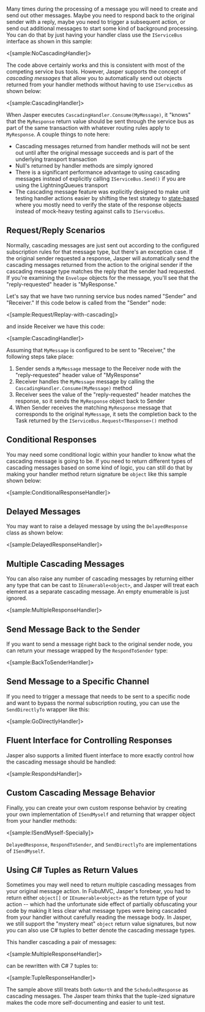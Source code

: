 <!--title:Cascading Messages-->


Many times during the processing of a message you will need to create and send out other messages. Maybe you need to respond back to the original sender with a reply,
maybe you need to trigger a subsequent action, or send out additional messages to start some kind of background processing. You can do that by just having
your handler class use the `IServiceBus` interface as shown in this sample:

<[sample:NoCascadingHandler]>

The code above certainly works and this is consistent with most of the competing service bus tools. However, Jasper supports the concept of _cascading messages_
that allow you to automatically send out objects returned from your handler methods without having to use `IServiceBus` as shown below:

<[sample:CascadingHandler]>

When Jasper executes `CascadingHandler.Consume(MyMessage)`, it "knows" that the `MyResponse` return value should be sent through the 
service bus as part of the same transaction with whatever routing rules apply to `MyResponse`. A couple things to note here:

* Cascading messages returned from handler methods will not be sent out until after the original message succeeds and is part of the underlying
  transport transaction
* Null's returned by handler methods are simply ignored
* There is a significant performance advantage to using cascading messages instead of explicitly calling `IServiceBus.Send()` if you are using the
  LightningQueues transport
* The cascading message feature was explicitly designed to make unit testing handler actions easier by shifting the test strategy 
  to [state-based](http://blog.jayfields.com/2008/02/state-based-testing.html) where you mostly need to verify the state of the response
  objects instead of mock-heavy testing against calls to `IServiceBus`.


## Request/Reply Scenarios
 
Normally, cascading messages are just sent out according to the configured subscription rules for that message type, but there's
an exception case. If the original sender requested a response, Jasper will automatically send the cascading messages returned
from the action to the original sender if the cascading message type matches the reply that the sender had requested. 
If you're examining the `Envelope` objects for the message, you'll see that the "reply-requested" header
is "MyResponse."

Let's say that we have two running service bus nodes named "Sender" and "Receiver." If this code below
is called from the "Sender" node:

<[sample:Request/Replay-with-cascading]>

and inside Receiver we have this code:

<[sample:CascadingHandler]>

Assuming that `MyMessage` is configured to be sent to "Receiver," the following steps take place:

1. Sender sends a `MyMessage` message to the Receiver node with the "reply-requested" header value of "MyResponse"
1. Receiver handles the `MyMessage` message by calling the `CascadingHandler.Consume(MyMessage)` method
1. Receiver sees the value of the "reply-requested" header matches the response, so it sends the `MyResponse` object back to Sender
1. When Sender receives the matching `MyResponse` message that corresponds to the original `MyMessage`, it sets the completion back
   to the Task returned by the `IServiceBus.Request<TResponse>()` method


## Conditional Responses

You may need some conditional logic within your handler to know what the cascading message is going to be. If you need to return
different types of cascading messages based on some kind of logic, you can still do that by making your handler method return signature
be `object` like this sample shown below:

<[sample:ConditionalResponseHandler]>


## Delayed Messages

You may want to raise a delayed message by using the `DelayedResponse` class as shown below:

<[sample:DelayedResponseHandler]>

## Multiple Cascading Messages

You can also raise any number of cascading messages by returning either any type that can be
cast to `IEnumerable<object>`, and Jasper will treat each element as a separate cascading message.
An empty enumerable is just ignored.

<[sample:MultipleResponseHandler]>

## Send Message Back to the Sender

If you want to send a message right back to the original sender node, you can return your message
wrapped by the `RespondToSender` type:

<[sample:BackToSenderHandler]>


## Send Message to a Specific Channel

If you need to trigger a message that needs to be sent to a specific node and want to bypass the 
normal subscription routing, you can use the `SendDirectlyTo` wrapper like this:

<[sample:GoDirectlyHandler]>


## Fluent Interface for Controlling Responses

Jasper also supports a limited fluent interface to more exactly control how the cascading message
should be handled:

<[sample:RespondsHandler]>


## Custom Cascading Message Behavior

Finally, you can create your own custom response behavior by creating your own implementation of
`ISendMyself` and returning that wrapper object from your handler methods:

<[sample:ISendMyself-Specially]>

`DelayedResponse`, `RespondToSender`, and `SendDirectlyTo` are implementations of `ISendMyself`.


## Using C# Tuples as Return Values

Sometimes you may well need to return multiple cascading messages from your original message action. In FubuMVC, Jasper's forebear, you had to return either `object[]` or `IEnumerable<object>` as the return type of your action -- which had the unfortunate side effect of partially obfuscating your code by making it less clear what message types were being cascaded from your handler without carefully
reading the message body. In Jasper, we still support the "mystery meat" `object` return value signatures, but now you can also use
C# tuples to better denote the cascading message types.

This handler cascading a pair of messages:

<[sample:MultipleResponseHandler]>

can be rewritten with C# 7 tuples to:

<[sample:TupleResponseHandler]>

The sample above still treats both `GoNorth` and the `ScheduledResponse` as cascading messages. The Jasper team thinks that the
tuple-ized signature makes the code more self-documenting and easier to unit test.